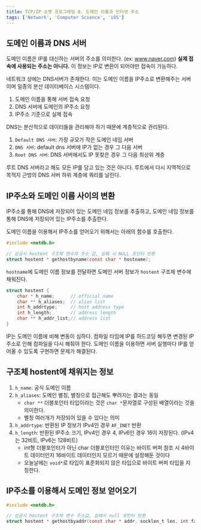 ```yaml
---
title: TCP/IP 소켓 프로그래밍 8. 도메인 이름과 인터넷 주소
tags: ['Network', 'Computer Science', 'iOS']
---
```


## 도메인 이름과 DNS 서버

도메인 이름은 IP를 대신하는 서버의 주소를 의미한다. (ex: www.naver.com) **실제 접속에 사용되는 주소는 아니다.** 이 정보는 IP로 변환이 되어야만 접속이 가능하다.

네트워크 상에는 DNS서버가 존재한다. 이는 도메인 이름을 IP주소로 변환해주는 서버이며 일종의 분산 데이터베이스 시스템이다.

1. 도메인 이름을 통해 서버 접속 요청
2. DNS 서버에 도메인의 IP주소 요청
3. IP주소 기준으로 실제 접속

DNS는 분산적으로 데이터들을 관리해야 하기 때문에 계층적으로 관리된다.

1. `Default DNS 서버`: 가장 규모가 작은 도메인 네임 서버
2. `DNS 서버`: default dns 서버에 IP가 없는 경우 그 다음 서버
3. `Root DNS 서버`: DNS 서버에서도 IP 못찾은 경우 그 다음 최상위 계층

루트 DNS 서버라고 해도 모든 IP를 담고 있는 것은 아니다. 루트에서 다시 지역적으로 목적지 근방의 DNS 서버 하위 계층에 쿼리를 날린다.

## IP주소와 도메인 이름 사이의 변환

IP주소를 통해 DNS에 저장되어 있는 도메인 네임 정보를 추출하고, 도메인 네임 정보를 통해 DNS에 저장되어 있는 IP주소를 추출한다.

도메인 이름을 이용해서 IP주소를 얻어오기 위해서는 아래의 함수를 호출한다.

```c
#include <netdb.h>

// 성공시 hostent 구조체 변수의 주소 값, 실패 시 NULL 포인터 반환
struct hostent * gethostbyname(const char * hostname);
```

`hostname`에 도메인 이름 정보를 전달하면 도메인 서버 정보가 `hostent` 구조체 변수에 채워진다.

```c
struct hostent {
    char * h_name;      // official name
    char ** h_aliases;  // alias list
    int h_addrtype;     // host address type
    int h_length;       // address length
    char ** h_addr_list;// address list
}
```

IP는 도메인 이름에 비해 변동이 심하다. 컴파일 타임에 IP를 하드코딩 해두면 변경된 IP 주소로 인해 컴파일을 다시 해줘야 한다. 도메인 이름을 이용하면 서버 실행마다 IP를 얻어올 수 있도록 구현하면 문제가 해결된다.

## 구조체 hostent에 채워지는 정보

1. `h_name`: 공식 도메인 이름
2. `h_aliases`: 도메인 별칭, 별칭으로 접근해도 뿌려지는 결과는 동일
    - `char **` 더블포인터 타입이라는 것은 `char *`문자열로 구성된 배열이라는 것을 의미한다.
    - 별칭 여러개가 저장되어 있을 수 있다는 의미
3. `h_addrtype`: 반환된 IP 정보가 IPv4인 경우 `AF_INET` 반환
4. `h_length`: 반환된 IP주소 크기, IPv4인 경우 4, IPv6인 경우 16이 저장된다. (IPv4는 32비트, IPv6는 128비트)
    - int형 더블포인터가 아닌 char 더블포인터인 이유는 바이트 버퍼 참조 시 4바이트 데이터인지 16바이트 데이터인지 모르기 때문에 설정해둔 것이다
    - 오늘날에는 `void*`로 타입이 표준화되지 않은 타입으로 바이트 버퍼 타입을 지칭한다.

## IP주소를 이용해서 도메인 정보 얻어오기

```c
#include <netdb.h>

// 성공시 hostent 구조체 변수 주소값, 실패시 null 포인터 반환
struct hostent * gethostbyaddr(const char * addr, socklen_t len, int family);
```
